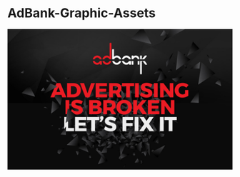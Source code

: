 # AdBank-Graphic-Assets
![adbank.network](https://raw.githubusercontent.com/emn8/AdBank-Graphic-Assets/master/GitHub/adbank_01alt.jpg)
